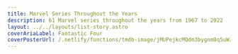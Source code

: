 ```yaml
---
title: Marvel Series Throughout the Years
description: 61 Marvel series throughout the years from 1967 to 2022
layout: ../../layouts/list-story.astro
coverAriaLabel: Fantastic Four
coverPosterUrl: /.netlify/functions/tmdb-image/jMUPejkcMQdm3bygnm8q5uWJV6q.webp?transparent=0
---
```


